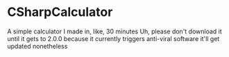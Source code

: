 # CSharpCalculator
A simple calculator I made in, like, 30 minutes
Uh, please don't download it until it gets to 2.0.0
because it currently triggers anti-viral software
it'll get updated nonetheless

